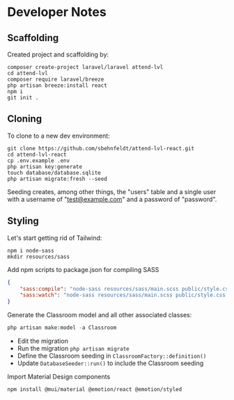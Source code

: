 # Developer Notes

## Scaffolding

Created project and scaffolding by:

```shell
composer create-project laravel/laravel attend-lvl
cd attend-lvl
composer require laravel/breeze
php artisan breeze:install react
npm i
git init .
```

## Cloning
To clone to a new dev environment:
```shell
git clone https://github.com/sbehnfeldt/attend-lvl-react.git
cd attend-lvl-react
cp .env.example .env
php artisan key:generate
touch database/database.sqlite
php artisan migrate:fresh --seed
```

Seeding creates, among other things, the "users" table and a single user with a username of "test@example.com"
and a password of "password".

## Styling

Let's start getting rid of Tailwind:

```shell
npm i node-sass
mkdir resources/sass
```

Add npm scripts to package.json for compiling SASS

```json
{
    "sass:compile": "node-sass resources/sass/main.scss public/style.css",
    "sass:watch": "node-sass resources/sass/main.scss public/style.css -w"
}
```

Generate the Classroom model and all other associated classes:

```php
php artisan make:model -a Classroom
```

- Edit the migration
- Run the migration `php artisan migrate`
- Define the Classroom seeding in `ClassroomFactory::definition()`
- Update `DatabaseSeeder::run()` to include the Classroom seeding

Import Material Design components

```shell
npm install @mui/material @emotion/react @emotion/styled
```
